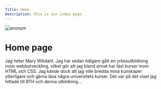 ```yaml
---
Title: Home
Description: This is our index page.
---
```

![anonym](%assets_url%/img/anonym.png?w=400&h=400)

Home page
==========================

Jag heter Mary Wikdahl. Jag har sedan tidigare gått en yrkesutbildning inom webbutveckling,
vilket gör att jag bland annat har läst kurser inom HTML och CSS.
Jag kände dock att jag ville bredda mina kunskaper ytterligare och gärna läsa några universitets kurser.
Det var på det viset jag hittade till BTH och denna utbildning...


